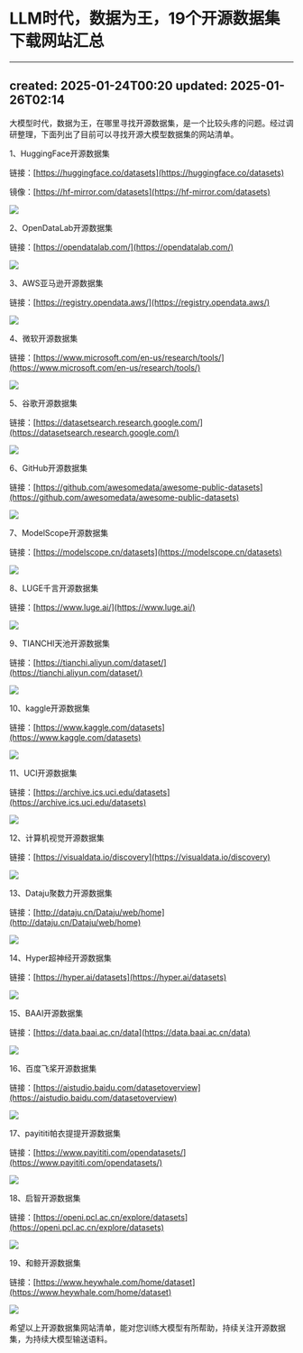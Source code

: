 # LLM时代，数据为王，19个开源数据集下载网站汇总
* * *

created: 2025-01-24T00:20 updated: 2025-01-26T02:14
---------------------------------------------------

大模型时代，数据为王，在哪里寻找开源数据集，是一个比较头疼的问题。经过调研整理，下面列出了目前可以寻找开源大模型数据集的网站清单。

1、HuggingFace开源数据集

链接：[https://huggingface.co/datasets](https://huggingface.co/datasets)

镜像：[https://hf-mirror.com/datasets](https://hf-mirror.com/datasets)

![](4_LLM时代，数据为王，19个开源数据集下载网站汇总_imag.jpg)

2、OpenDataLab开源数据集

链接：[https://opendatalab.com/](https://opendatalab.com/)

![](1_LLM时代，数据为王，19个开源数据集下载网站汇总_imag.jpg)

3、AWS亚马逊开源数据集

链接：[https://registry.opendata.aws/](https://registry.opendata.aws/)

![](12_LLM时代，数据为王，19个开源数据集下载网站汇总_imag.jpg)

4、微软开源数据集

链接：[https://www.microsoft.com/en-us/research/tools/](https://www.microsoft.com/en-us/research/tools/)

![](3_LLM时代，数据为王，19个开源数据集下载网站汇总_imag.jpg)

5、谷歌开源数据集

链接：[https://datasetsearch.research.google.com/](https://datasetsearch.research.google.com/)

![](2_LLM时代，数据为王，19个开源数据集下载网站汇总_imag.jpg)

6、GitHub开源数据集

链接：[https://github.com/awesomedata/awesome-public-datasets](https://github.com/awesomedata/awesome-public-datasets)

![](LLM时代，数据为王，19个开源数据集下载网站汇总_imag.jpg)

7、ModelScope开源数据集

链接：[https://modelscope.cn/datasets](https://modelscope.cn/datasets)

![](16_LLM时代，数据为王，19个开源数据集下载网站汇总_imag.jpg)

8、LUGE千言开源数据集

链接：[https://www.luge.ai/](https://www.luge.ai/)

![](10_LLM时代，数据为王，19个开源数据集下载网站汇总_imag.jpg)

9、TIANCHI天池开源数据集

链接：[https://tianchi.aliyun.com/dataset/](https://tianchi.aliyun.com/dataset/)

![](6_LLM时代，数据为王，19个开源数据集下载网站汇总_imag.jpg)

10、kaggle开源数据集

链接：[https://www.kaggle.com/datasets](https://www.kaggle.com/datasets)

![](7_LLM时代，数据为王，19个开源数据集下载网站汇总_imag.jpg)

11、UCI开源数据集

链接：[https://archive.ics.uci.edu/datasets](https://archive.ics.uci.edu/datasets)

![](8_LLM时代，数据为王，19个开源数据集下载网站汇总_imag.jpg)

12、计算机视觉开源数据集

链接：[https://visualdata.io/discovery](https://visualdata.io/discovery)

![](15_LLM时代，数据为王，19个开源数据集下载网站汇总_imag.jpg)

13、Dataju聚数力开源数据集

链接：[http://dataju.cn/Dataju/web/home](http://dataju.cn/Dataju/web/home)

![](13_LLM时代，数据为王，19个开源数据集下载网站汇总_imag.jpg)

14、Hyper超神经开源数据集

链接：[https://hyper.ai/datasets](https://hyper.ai/datasets)

![](11_LLM时代，数据为王，19个开源数据集下载网站汇总_imag.jpg)

15、BAAI开源数据集

链接：[https://data.baai.ac.cn/data](https://data.baai.ac.cn/data)

![](5_LLM时代，数据为王，19个开源数据集下载网站汇总_imag.jpg)

16、百度飞桨开源数据集

链接：[https://aistudio.baidu.com/datasetoverview](https://aistudio.baidu.com/datasetoverview)

![](9_LLM时代，数据为王，19个开源数据集下载网站汇总_imag.jpg)

17、payititi帕衣提提开源数据集

链接：[https://www.payititi.com/opendatasets/](https://www.payititi.com/opendatasets/)

![](14_LLM时代，数据为王，19个开源数据集下载网站汇总_imag.jpg)

18、启智开源数据集

链接：[https://openi.pcl.ac.cn/explore/datasets](https://openi.pcl.ac.cn/explore/datasets)

![](17_LLM时代，数据为王，19个开源数据集下载网站汇总_imag.jpg)

19、和鲸开源数据集

链接：[https://www.heywhale.com/home/dataset](https://www.heywhale.com/home/dataset)

![](18_LLM时代，数据为王，19个开源数据集下载网站汇总_imag.jpg)

希望以上开源数据集网站清单，能对您训练大模型有所帮助，持续关注开源数据集，为持续大模型输送语料。